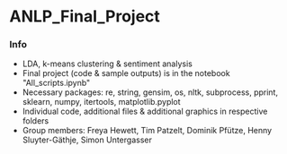 # ANLP_Final_Project

### Info
+ LDA, k-means clustering & sentiment analysis
+ Final project (code & sample outputs) is in the notebook "All_scripts.ipynb"
+ Necessary packages: re, string, gensim, os, nltk, subprocess, pprint, sklearn, numpy, itertools, matplotlib.pyplot
+ Individual code, additional files & additional graphics in respective folders
+ Group members: Freya Hewett, Tim Patzelt, Dominik Pfütze, Henny Sluyter-Gäthje, Simon Untergasser

